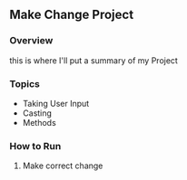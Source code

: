## Make Change Project

### Overview

this is where I'll put a summary of my Project

### Topics
* Taking User Input
* Casting
* Methods


### How to Run

1. Make correct change
